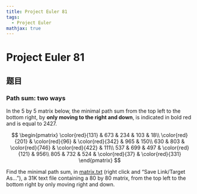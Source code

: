 ```yaml
---
title: Project Euler 81
tags:
  - Project Euler
mathjax: true
---
```

<escape><!-- more --></escape>

# Project Euler 81
## 题目
### Path sum: two ways
In the $5$ by $5$ matrix below, the minimal path sum from the top left to the bottom right, by **only moving to the right and down**, is indicated in bold red and is equal to $2427$.

$$
\begin{pmatrix}
\color{red}{131} & 673 & 234 & 103 & 18\\
\color{red}{201} & \color{red}{96} & \color{red}{342} & 965 & 150\\
630 & 803 & \color{red}{746} & \color{red}{422} & 111\\
537 & 699 & 497 & \color{red}{121} & 956\\
805 & 732 & 524 & \color{red}{37} & \color{red}{331}
\end{pmatrix}
$$

Find the minimal path sum, in [matrix.txt](./resources/p081_matrix.txt) (right click and “Save Link/Target As…”), a 31K text file containing a $80$ by $80$ matrix, from the top left to the bottom right by only moving right and down.

